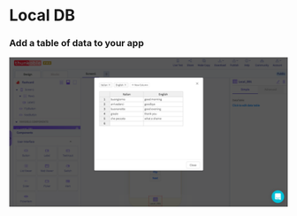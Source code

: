 # Local DB

### Add a table of data to your app

![](../../../../.gitbook/assets/screen-shot-2018-12-12-at-5.41.11-pm.png)

